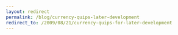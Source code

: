 ```yaml
---
layout: redirect
permalink: /blog/currency-quips-later-development
redirect_to: /2009/08/21/currency-quips-for-later-development
---
```

